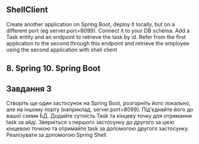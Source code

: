## ShellClient
Create another application on Spring Boot, deploy it locally, but on a different port (eg server.port=8099). Connect it to your DB schema. Add a Task entity and an endpoint to retrieve the task by id. Refer from the first application to the second through this endpoint and retrieve the employee using the second application with shell client
## 8. Spring 10. Spring Boot
## Завдання 3
Створіть ще один застосунок на Spring Boot, розгорніть його локально, але на іншому порту (наприклад, server.port=8099). Під'єднайте його до вашої схеми БД. 
Додайте сутність Task та кінцеву точку для отримання task за айді. 
Зверніться з першого застосунку до другого за цією кінцевою точкою та отримайте task за допомогою другого застосунку.
Реалізувати за допомогою Spring Shell.
